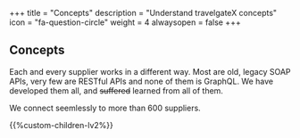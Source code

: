 +++
title = "Concepts"
description = "Understand travelgateX concepts"
icon = "fa-question-circle" 
weight = 4
alwaysopen = false
+++

## Concepts

Each and every supplier works in a different way. Most are old, legacy SOAP APIs, very few are RESTful APIs and none of them is GraphQL. We have developed them all, and ~~suffered~~ learned from all of them. 

We connect seemlessly to more than 600 suppliers.

{{%custom-children-lv2%}}